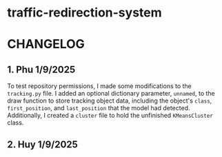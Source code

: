 # traffic-redirection-system

# CHANGELOG
## 1. Phu 1/9/2025
To test repository permissions, I made some modifications to the `tracking.py` file. I added an optional dictionary parameter, `unnamed`, to the draw function to store tracking object data, including the object's `class`, `first_position`, and `last_position` that the model had detected. Additionally, I created a `cluster` file to hold the unfinished `KMeansCluster` class.
## 2. Huy 1/9/2025

